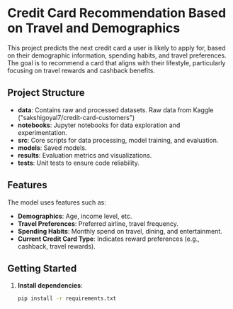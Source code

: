 # Credit Card Recommendation Based on Travel and Demographics

This project predicts the next credit card a user is likely to apply for, based on their demographic information, spending habits, and travel preferences. The goal is to recommend a card that aligns with their lifestyle, particularly focusing on travel rewards and cashback benefits.

## Project Structure
- **data**: Contains raw and processed datasets. Raw data from Kaggle ("sakshigoyal7/credit-card-customers")
- **notebooks**: Jupyter notebooks for data exploration and experimentation.
- **src**: Core scripts for data processing, model training, and evaluation.
- **models**: Saved models.
- **results**: Evaluation metrics and visualizations.
- **tests**: Unit tests to ensure code reliability.

## Features
The model uses features such as:
- **Demographics**: Age, income level, etc.
- **Travel Preferences**: Preferred airline, travel frequency.
- **Spending Habits**: Monthly spend on travel, dining, and entertainment.
- **Current Credit Card Type**: Indicates reward preferences (e.g., cashback, travel rewards).

## Getting Started

1. **Install dependencies**:
   ```bash
   pip install -r requirements.txt

